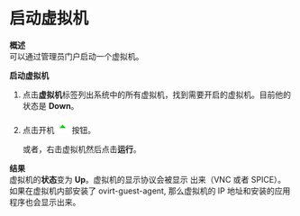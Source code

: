 # 启动虚拟机

**概述**<br/>
可以通过管理员门户启动一个虚拟机。


**启动虚拟机**

1. 点击**虚拟机**标签列出系统中的所有虚拟机，找到需要开启的虚拟机。目前他的状态是 **Down**。

2. 点击开机 ![开机按钮](../../images/vm-start.btn.png) 按钮。

   或者，右击虚拟机然后点击**运行**。


**结果**<br/>
虚拟机的**状态**变为 **Up**。虚拟机的显示协议会被显示 出来（VNC 或者
SPICE）。如果在虚拟机内部安装了 ovirt-guest-agent, 那么虚拟机的 IP
地址和安装的应用程序也会显示出来。
